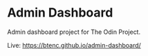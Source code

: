 # Admin Dashboard
Admin dashboard project for The Odin Project.

Live: https://btenc.github.io/admin-dashboard/
